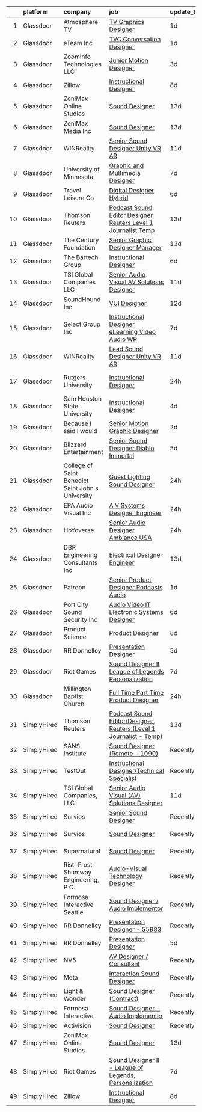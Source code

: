 

|    | platform    | company                                           | job                                                                                                                                                                                                                                                                                                                                                                                                                                                                                                                                                                                                                                                                                                                                                                                                                                                                                                                                                                                                                                                                                                                                                                                                                                                                                                                                                                                                                                                                                                                                                                                                                                                                                                                  | update_time   | location           |
|---:|:------------|:--------------------------------------------------|:---------------------------------------------------------------------------------------------------------------------------------------------------------------------------------------------------------------------------------------------------------------------------------------------------------------------------------------------------------------------------------------------------------------------------------------------------------------------------------------------------------------------------------------------------------------------------------------------------------------------------------------------------------------------------------------------------------------------------------------------------------------------------------------------------------------------------------------------------------------------------------------------------------------------------------------------------------------------------------------------------------------------------------------------------------------------------------------------------------------------------------------------------------------------------------------------------------------------------------------------------------------------------------------------------------------------------------------------------------------------------------------------------------------------------------------------------------------------------------------------------------------------------------------------------------------------------------------------------------------------------------------------------------------------------------------------------------------------|:--------------|:-------------------|
|  1 | Glassdoor   | Atmosphere TV                                     | [TV Graphics Designer](https://www.glassdoor.com/partner/jobListing.htm?pos=125&ao=1136043&s=58&guid=000001821a5f224da6026055e69f7faf&src=GD_JOB_AD&t=SR&vt=w&ea=1&cs=1_c612e4c8&cb=1658299818940&jobListingId=1008012144619&jrtk=3-0-1g8d5u8kgjm4h801-1g8d5u8kuii2e800-e5f2647df33499ea-)                                                                                                                                                                                                                                                                                                                                                                                                                                                                                                                                                                                                                                                                                                                                                                                                                                                                                                                                                                                                                                                                                                                                                                                                                                                                                                                                                                                                                           | 1d            | Austin, TX         |
|  2 | Glassdoor   | eTeam Inc                                         | [TVC Conversation Designer](https://www.glassdoor.com/partner/jobListing.htm?pos=114&ao=1136043&s=58&guid=000001821a5f224da6026055e69f7faf&src=GD_JOB_AD&t=SR&vt=w&cs=1_3179d1dc&cb=1658299818939&jobListingId=1008011923629&jrtk=3-0-1g8d5u8kgjm4h801-1g8d5u8kuii2e800-e41bfc036e7cea23-)                                                                                                                                                                                                                                                                                                                                                                                                                                                                                                                                                                                                                                                                                                                                                                                                                                                                                                                                                                                                                                                                                                                                                                                                                                                                                                                                                                                                                           | 1d            | Austin, TX         |
|  3 | Glassdoor   | ZoomInfo Technologies LLC                         | [Junior Motion Designer](https://www.glassdoor.com/partner/jobListing.htm?pos=121&ao=1136043&s=58&guid=000001821a5f224da6026055e69f7faf&src=GD_JOB_AD&t=SR&vt=w&ea=1&cs=1_5308600c&cb=1658299818939&jobListingId=1008009769761&jrtk=3-0-1g8d5u8kgjm4h801-1g8d5u8kuii2e800-13eb0b41ca6bd721-)                                                                                                                                                                                                                                                                                                                                                                                                                                                                                                                                                                                                                                                                                                                                                                                                                                                                                                                                                                                                                                                                                                                                                                                                                                                                                                                                                                                                                         | 3d            | Waltham, MA        |
|  4 | Glassdoor   | Zillow                                            | [Instructional Designer](https://www.glassdoor.com/partner/jobListing.htm?pos=106&ao=1110586&s=58&guid=000001821a5f224da6026055e69f7faf&src=GD_JOB_AD&t=SR&vt=w&cs=1_85c27264&cb=1658299818938&jobListingId=1007997798866&cpc=AC285F3A3ECA6BB0&jrtk=3-0-1g8d5u8kgjm4h801-1g8d5u8kuii2e800-02819dc45a560418--6NYlbfkN0ANMurRYyPEXg08u6OamUd1Mvhk-zhFSGYIZgoJR86UvYL2v6MoUqae-sD5DnU21vp4mwq425I4rhoRs2TY86WP2ZGxwYggeqRifMfac9_iVUjVLTSmzBiRRHPm-QA6FUEy6rVYqW73YgF-0AnZ1u-lc2kZd_IZkx0fqVwRvq2KMPivu2MOtUEW_qlp34pjhmuTyzwu9bJhDG10qQvxHwpMIYUA0THTUO01hW6ImSWJqUS8S8wcUui1kaGyd-XTw_jEDBkRr9aApVT6VwnYD5jVWwzXRrXWqLoR11t4OwcgxrjTBv6HmG5FlIVE2KUSA8IUl1rvb84HguqRjQvQSWDzWS6gDOF8RNRkvpR43ylU-g8EoT0z-bRK_SGjjNF379lLYxCyH2xtXAgPKXwrPh13JuElXgT2kEPM0ZqV0zIk31173TVq62vyWbOLacA5ejq4ZJY47RfOvCdCf3nW-E8WP1HujzwNcC8RLnvfu7dVtqFxRmKDKIjEWGoYWVVhfwDMpG54Z6dfSQyoo5vC4BXWFtMuzlnl6AKR5saH0KTHNKv4vZ0b3Elfpj_pisGhKZRGGHW5HxNYS7foUdOY9MymZUmXxUUcyEAaEL_AezK5CHAlOBcW5diy6XGs7BD7PFCVxcJc_HDBQfedLIT4BKq-qbs0ZcCm1xmWu9Ap7G-CdeTOsd99XX-M89TLbKxUUOvotnJIf2I75VN2rTepJiH67WUQRv4aWJlKqWIXIB9KXogqVCtQeub_e0VDl_73F-8tFDL3Mwj3SIPgwICCjY8JfxTNVEPC-GbgDgOtnXE4TDFGU7GkwQTTsexOapSGSXzVPbUXD3mXU8JRTuMhrHrz7lUI3xWYb3NfiNSziyzkBnoez1VudtDaOwWYua1uhub-nkrB22srRQ0QOkUYvliwad2PZWeSn3I%3D)                                                                                                                                                                                                                                                                                                                                                                                                                           | 8d            | Irvine, CA         |
|  5 | Glassdoor   | ZeniMax Online Studios                            | [Sound Designer](https://www.glassdoor.com/partner/jobListing.htm?pos=108&ao=1136043&s=58&guid=000001821a5f224da6026055e69f7faf&src=GD_JOB_AD&t=SR&vt=w&cs=1_afb0b755&cb=1658299818938&jobListingId=1007987898183&jrtk=3-0-1g8d5u8kgjm4h801-1g8d5u8kuii2e800-24df4d8b56ead997-)                                                                                                                                                                                                                                                                                                                                                                                                                                                                                                                                                                                                                                                                                                                                                                                                                                                                                                                                                                                                                                                                                                                                                                                                                                                                                                                                                                                                                                      | 13d           | Hunt Valley, MD    |
|  6 | Glassdoor   | ZeniMax Media Inc                                 | [Sound Designer](https://www.glassdoor.com/partner/jobListing.htm?pos=109&ao=1136043&s=58&guid=000001821a5f224da6026055e69f7faf&src=GD_JOB_AD&t=SR&vt=w&cs=1_c76208f2&cb=1658299818939&jobListingId=1007988325078&jrtk=3-0-1g8d5u8kgjm4h801-1g8d5u8kuii2e800-55614e727ac16db0-)                                                                                                                                                                                                                                                                                                                                                                                                                                                                                                                                                                                                                                                                                                                                                                                                                                                                                                                                                                                                                                                                                                                                                                                                                                                                                                                                                                                                                                      | 13d           | Hunt Valley, MD    |
|  7 | Glassdoor   | WINReality                                        | [Senior Sound Designer  Unity  VR AR ](https://www.glassdoor.com/partner/jobListing.htm?pos=124&ao=1136043&s=58&guid=000001821a5f224da6026055e69f7faf&src=GD_JOB_AD&t=SR&vt=w&ea=1&cs=1_e84b3896&cb=1658299818940&jobListingId=1007993534335&jrtk=3-0-1g8d5u8kgjm4h801-1g8d5u8kuii2e800-28ce946cf162c31c-)                                                                                                                                                                                                                                                                                                                                                                                                                                                                                                                                                                                                                                                                                                                                                                                                                                                                                                                                                                                                                                                                                                                                                                                                                                                                                                                                                                                                           | 11d           | Austin, TX         |
|  8 | Glassdoor   | University of Minnesota                           | [Graphic and Multimedia Designer](https://www.glassdoor.com/partner/jobListing.htm?pos=128&ao=1136043&s=58&guid=000001821a5f224da6026055e69f7faf&src=GD_JOB_AD&t=SR&vt=w&cs=1_5b62d399&cb=1658299818940&jobListingId=1008000373653&jrtk=3-0-1g8d5u8kgjm4h801-1g8d5u8kuii2e800-f461b1f54acf1cbc-)                                                                                                                                                                                                                                                                                                                                                                                                                                                                                                                                                                                                                                                                                                                                                                                                                                                                                                                                                                                                                                                                                                                                                                                                                                                                                                                                                                                                                     | 7d            | Minneapolis, MN    |
|  9 | Glassdoor   | Travel   Leisure Co                               | [Digital Designer  Hybrid ](https://www.glassdoor.com/partner/jobListing.htm?pos=118&ao=1136043&s=58&guid=000001821a5f224da6026055e69f7faf&src=GD_JOB_AD&t=SR&vt=w&cs=1_0a436c4d&cb=1658299818939&jobListingId=1008003081915&jrtk=3-0-1g8d5u8kgjm4h801-1g8d5u8kuii2e800-1f3d0c5fd54e457c-)                                                                                                                                                                                                                                                                                                                                                                                                                                                                                                                                                                                                                                                                                                                                                                                                                                                                                                                                                                                                                                                                                                                                                                                                                                                                                                                                                                                                                           | 6d            | Orlando, FL        |
| 10 | Glassdoor   | Thomson Reuters                                   | [Podcast Sound Editor Designer  Reuters  Level 1 Journalist   Temp ](https://www.glassdoor.com/partner/jobListing.htm?pos=102&ao=1110586&s=58&guid=000001821a5f224da6026055e69f7faf&src=GD_JOB_AD&t=SR&vt=w&cs=1_881b7048&cb=1658299818937&jobListingId=1007988334365&cpc=9908D8D4413DBB8A&jrtk=3-0-1g8d5u8kgjm4h801-1g8d5u8kuii2e800-e8caf184a0c6f5a3--6NYlbfkN0CjNG0qDFC9vBxfUJnRpXh8fasJ_-3AjV6caG0C4DoAxAHUoOIq08mxKeEBbR550SrYjZgYVVXukKUPWjgftmPgfrPM_gJvmVrJ3h3u0QcgRf3bJC-akS1wgb1nCFQvr16jVmPgo0L6tM4Sf1WuDvLZ06JkzSF4IJqPtMFC3UZTTktiNCzH8wpWBhZvif0AD6897qqNYOZw9N-d_r3zEaR-VjZ9yrjMmumzkhkmFaxB5YaaOArJ2YLGzmzUq8hKd3cPVkT6HRmIlqpU3-ZZD0B_-1mSOlwfM0_yR0zOkEqAPvpmCFLnZopqbA8dweDEI0P3FzMPRkYfrg3Z5TIYR3mhKdKqpwpgJvvNPmpagB0B0S35Vi4KBRECpF67OZ1sZ6k8703YEmnVQtq9V3sKCg-d6STeePl4UiLa74hIIJmM0Bt6Ddh_B3gGvpOXBnRPNiOxs-TK5DGMJGfdriut57e_NPzQxg8Asb-t1AKO_5cUJ2tJZ-DTs74Eh_L7fiOK4cPakN8w38F517JnAvuWkqeSKawixFRx-cLds7cx-xzpQH5iJeFDzf2yZzODsXsAiM5-RMMJuUXNwXBQRzPSwHSk-b-nFCZnft1xS6kxFQrPWfUHuJNTbpjuUjSA7KofRd4zZbUO1GGGtcrV6HG-KSev2xlBpF6ctNw28Sc-KBfj6E5X7xNqzZMmzY2gFFJ6LJknKBSduQvkOlNMESxUFpy6n7uVnIuVArtXngw9WXrKe39Mk6aaFzfrUjmRgw_35mhh0L2Qn155Kq7dztHDWoqqSx-sxlpkLtICJurAGeEgL5EBu-KuI1ApZvdikjCjW99m4ljR4dLnxjVHCRvHLKaUIc9z41r8DnnKNd3_sudRz5T8h63lVBt6ulwl7xquUrEuI38NJI3S5t5NjVfLqe1LtVF1xBV2ZQ0O6Lge79ktq8kYtNOrvPzavG9R0WYEJiQ9pNvyclEkIV24Ox1eg2Q1nU7iRhitebScg7TQov0vyfqu6NovXQhrLttnYdScnC0TQIbCsdVXTrYKmq6DeDTAgt3wP5VNt7usHClYDG2PG4X9ZhTAinGIp2fApxJW--aByyZJ1KpSVkMLj6s-L4fOl9TRAAAi4lvfD1wWTkJYnlK1q2_0PvbcUxanmJG0eHj2tloMa-1PnZxgAK-Wg8G92Kv7l_kB6SJ1EYPdOhsprvkt18Xez5puLtNWKsQ28J40Mv9mPjvdirQIWxenXS1cumKuUhGGz9VK0czeVKUDIsTZgl-0YXmZEJPvhYha46_94J-Xg5_f8w%3D%3D) | 13d           | New York, NY       |
| 11 | Glassdoor   | The Century Foundation                            | [Senior Graphic Designer Manager](https://www.glassdoor.com/partner/jobListing.htm?pos=129&ao=1136043&s=58&guid=000001821a5f224da6026055e69f7faf&src=GD_JOB_AD&t=SR&vt=w&ea=1&cs=1_f4f969f1&cb=1658299818940&jobListingId=1007986879590&jrtk=3-0-1g8d5u8kgjm4h801-1g8d5u8kuii2e800-a3286ed62dd61305-)                                                                                                                                                                                                                                                                                                                                                                                                                                                                                                                                                                                                                                                                                                                                                                                                                                                                                                                                                                                                                                                                                                                                                                                                                                                                                                                                                                                                                | 13d           | New York, NY       |
| 12 | Glassdoor   | The Bartech Group                                 | [Instructional Designer](https://www.glassdoor.com/partner/jobListing.htm?pos=107&ao=1110586&s=58&guid=000001821a5f224da6026055e69f7faf&src=GD_JOB_AD&t=SR&vt=w&ea=1&cs=1_227da0f4&cb=1658299818939&jobListingId=1008003136883&cpc=9952A63AB06E78AD&jrtk=3-0-1g8d5u8kgjm4h801-1g8d5u8kuii2e800-833249aba24003e2--6NYlbfkN0C7-FDDT93s0qSKP7uYkdNgAgpSNvwlK8pJNTkcTbZQJnKDJjfvl1yFU2JPCK1oIIphPQAQiSI1X4JAO7M4jHvrCTUjLEyar66Nm-RGu19Q15WaFqnvmeOp-lfeLmorKoexIGM9AmbQMoHcqpdnOQeLSKeJrizkeBoDFXu3CY21pZQ2XyZL4r4ma1zRNcyJITnv98JVAFrL2Zq_o_XAvTyGg5nSFALEeQcAdbV9UrRuCDhqasX-BxKUdn0Y_qxqsRwQOkzdqPh2fO8UF_J5o-FjXiB2ELmmdnpCEwe9gYtBmIlrnkywbjXPJ64PlDsN6snc-hX4k6xIJxQr3zh6PQbX9ePqVKSm3MUh1MSW2dCuLmDpP7RW1lDaB1DV0fKVqRGPFilKcdE2HpjpS_FRjV4RkVtSPkF2x7vPi6_EbIA4cP8Yy6wLfdKfufwAsP6H2gTq89FGLGgebQhdSrWlavXZKxaAu4JbFdZHtqJDF5mRQpQeTt8hXn5N)                                                                                                                                                                                                                                                                                                                                                                                                                                                                                                                                                                                                                                                                                                                                                                                                                                                                    | 6d            | Warren, MI         |
| 13 | Glassdoor   | TSI Global Companies  LLC                         | [Senior Audio Visual  AV  Solutions Designer](https://www.glassdoor.com/partner/jobListing.htm?pos=101&ao=1110586&s=58&guid=000001821a5f224da6026055e69f7faf&src=GD_JOB_AD&t=SR&vt=w&ea=1&cs=1_2136fd59&cb=1658299818938&jobListingId=1007993283297&cpc=50FE5046FD1DB928&jrtk=3-0-1g8d5u8kgjm4h801-1g8d5u8kuii2e800-c9b92e72d4f88530--6NYlbfkN0AWNeWD9j0Anv7cu0YAx4MRGy5lC57LhfIKHhakuygoFQXVahOJlnVZVayl1MwmxdSREEmt8rhtuZg3dC_Y4t9T7kUzH7NMHoBcGBIErNc8U8p8KtysrEKUQEpoG1wpY2ZFRiSfejZi8BmZMPzqsCbhiAPYggDBAMjXwehQ0Dp5grAW0M6o6fZys44FbwwWEnnFXVsBQUgT6PyRrZG74z_HI141_kdVzYZWvzMfTLZ2IBo8ojNDj6Kcx4ya_QtbT-FGPrB9z64Uaq1YGt9RbBl-Y-5es4DI2ackCyKMJnlwGhrDcDHsNl_gFHi_CAmfukk5bmh5TGeojAuwxyZJ4h19VwcOXXkC0Apbt1TLv-XpSfEQtIg9YXMSLEE_8ln9J_Wtw1oof0-grMkTTUxm0c2d7U1U3VoLBlb2Hdltal_2_39YUsKzI5rJci3nUoXoIrfqq5ZTuLLD7O2zFf1njXxQhjuZbzu13FPpzwUv5l0kcpsIwCaNqOcZ2JjtsML2rBoO6zty_XArM-ArpvRwvNSuG-qZxATU-YZ4yHrcUfEG2A%3D%3D)                                                                                                                                                                                                                                                                                                                                                                                                                                                                                                                                                                                                                                                                                                                                                                                   | 11d           | Missouri           |
| 14 | Glassdoor   | SoundHound Inc                                    | [VUI Designer](https://www.glassdoor.com/partner/jobListing.htm?pos=122&ao=1136043&s=58&guid=000001821a5f224da6026055e69f7faf&src=GD_JOB_AD&t=SR&vt=w&ea=1&cs=1_b5b54395&cb=1658299818940&jobListingId=1007991174035&jrtk=3-0-1g8d5u8kgjm4h801-1g8d5u8kuii2e800-a3597de432b60e1b-)                                                                                                                                                                                                                                                                                                                                                                                                                                                                                                                                                                                                                                                                                                                                                                                                                                                                                                                                                                                                                                                                                                                                                                                                                                                                                                                                                                                                                                   | 12d           | Santa Clara, CA    |
| 15 | Glassdoor   | Select Group Inc                                  | [Instructional Designer  eLearning  Video Audio   WP](https://www.glassdoor.com/partner/jobListing.htm?pos=103&ao=1110586&s=58&guid=000001821a5f224da6026055e69f7faf&src=GD_JOB_AD&t=SR&vt=w&ea=1&cs=1_19f7a37d&cb=1658299818938&jobListingId=1007999791631&cpc=BE35796875A68D35&jrtk=3-0-1g8d5u8kgjm4h801-1g8d5u8kuii2e800-bde497bea8ce2594--6NYlbfkN0Bcn-ADAbRvyrq3DH3YqD1gQOSfU_zTPvvfh0XXiz3pBAa41gXbEVBKQgVaXyt5edL3UNG5SvuNApsSpMtpKhZCfPSXTQrdClCPcUdbLA34YzyF4TjYcKosqFvQvrE82wEYNMaa8rw-PlEYRwgHOCXUTbTgRntNLJG-rJfzjbknJQtlKGBegOu4tlWgt7782foA0pHtiXwN1cq6JPuuW27FcCBSSXaQi2eh9Dr3kcNdX-XPbGi06BGw-xL3rTb_QYA7yyzE8HIWSlwSC2i_H60Bk25JXTDTfdtWjiKz3QIpoQImgHOH6jDuLOyYFw_Uc_AmhE1F_6vW4lL77C-B3uc4WohdBlw8CEs5O2L-k56feq5Zc2MCD_eJRUzuDcgghZD9f9Wrz1rJqgK22OT0nRaTKoy1qvfXIuoO5r1UiVtcchMwREUN1s5_41LLmHMR_PMZrtET-K4hkQdxwa-Qj6xzGba82u33PAoEgKoOu2wNqbOZgC78ei_qLjniZTDoHzt7bg65_iT0MQ%3D%3D)                                                                                                                                                                                                                                                                                                                                                                                                                                                                                                                                                                                                                                                                                                                                                                                                           | 7d            | White Plains, NY   |
| 16 | Glassdoor   | WINReality                                        | [Lead Sound Designer  Unity  VR AR ](https://www.glassdoor.com/partner/jobListing.htm?pos=115&ao=1136043&s=58&guid=000001821a5f224da6026055e69f7faf&src=GD_JOB_AD&t=SR&vt=w&ea=1&cs=1_c7e744e5&cb=1658299818939&jobListingId=1007993534336&jrtk=3-0-1g8d5u8kgjm4h801-1g8d5u8kuii2e800-5400ce57ad62e762-)                                                                                                                                                                                                                                                                                                                                                                                                                                                                                                                                                                                                                                                                                                                                                                                                                                                                                                                                                                                                                                                                                                                                                                                                                                                                                                                                                                                                             | 11d           | Austin, TX         |
| 17 | Glassdoor   | Rutgers University                                | [Instructional Designer](https://www.glassdoor.com/partner/jobListing.htm?pos=123&ao=1136043&s=58&guid=000001821a5f224da6026055e69f7faf&src=GD_JOB_AD&t=SR&vt=w&cs=1_f7ab3957&cb=1658299818940&jobListingId=1008015844983&jrtk=3-0-1g8d5u8kgjm4h801-1g8d5u8kuii2e800-9e3ffb718ceb0508-)                                                                                                                                                                                                                                                                                                                                                                                                                                                                                                                                                                                                                                                                                                                                                                                                                                                                                                                                                                                                                                                                                                                                                                                                                                                                                                                                                                                                                              | 24h           | New Brunswick, NJ  |
| 18 | Glassdoor   | Sam Houston State University                      | [Instructional Designer](https://www.glassdoor.com/partner/jobListing.htm?pos=127&ao=1136043&s=58&guid=000001821a5f224da6026055e69f7faf&src=GD_JOB_AD&t=SR&vt=w&cs=1_a85e0276&cb=1658299818940&jobListingId=1008008391037&jrtk=3-0-1g8d5u8kgjm4h801-1g8d5u8kuii2e800-8b0195c06c1f40cc-)                                                                                                                                                                                                                                                                                                                                                                                                                                                                                                                                                                                                                                                                                                                                                                                                                                                                                                                                                                                                                                                                                                                                                                                                                                                                                                                                                                                                                              | 4d            | Huntsville, TX     |
| 19 | Glassdoor   | Because I said I would                            | [Senior Motion Graphic Designer](https://www.glassdoor.com/partner/jobListing.htm?pos=126&ao=1136043&s=58&guid=000001821a5f224da6026055e69f7faf&src=GD_JOB_AD&t=SR&vt=w&ea=1&cs=1_c4a3241e&cb=1658299818940&jobListingId=1008010193537&jrtk=3-0-1g8d5u8kgjm4h801-1g8d5u8kuii2e800-0ef158b7305b78f3-)                                                                                                                                                                                                                                                                                                                                                                                                                                                                                                                                                                                                                                                                                                                                                                                                                                                                                                                                                                                                                                                                                                                                                                                                                                                                                                                                                                                                                 | 2d            | Remote             |
| 20 | Glassdoor   | Blizzard Entertainment                            | [Senior Sound Designer   Diablo Immortal](https://www.glassdoor.com/partner/jobListing.htm?pos=111&ao=1136043&s=58&guid=000001821a5f224da6026055e69f7faf&src=GD_JOB_AD&t=SR&vt=w&cs=1_37dc4935&cb=1658299818939&jobListingId=1008006794553&jrtk=3-0-1g8d5u8kgjm4h801-1g8d5u8kuii2e800-ad8992a94ea009f0-)                                                                                                                                                                                                                                                                                                                                                                                                                                                                                                                                                                                                                                                                                                                                                                                                                                                                                                                                                                                                                                                                                                                                                                                                                                                                                                                                                                                                             | 5d            | Irvine, CA         |
| 21 | Glassdoor   | College of Saint Benedict Saint John s University | [Guest Lighting Sound Designer](https://www.glassdoor.com/partner/jobListing.htm?pos=113&ao=1136043&s=58&guid=000001821a5f224da6026055e69f7faf&src=GD_JOB_AD&t=SR&vt=w&cs=1_bbfe5a8b&cb=1658299818939&jobListingId=1008015903056&jrtk=3-0-1g8d5u8kgjm4h801-1g8d5u8kuii2e800-b602c4ddfac80bb8-)                                                                                                                                                                                                                                                                                                                                                                                                                                                                                                                                                                                                                                                                                                                                                                                                                                                                                                                                                                                                                                                                                                                                                                                                                                                                                                                                                                                                                       | 24h           | Saint Joseph, MN   |
| 22 | Glassdoor   | EPA Audio Visual  Inc                             | [A V Systems Designer Engineer](https://www.glassdoor.com/partner/jobListing.htm?pos=104&ao=1110586&s=58&guid=000001821a5f224da6026055e69f7faf&src=GD_JOB_AD&t=SR&vt=w&ea=1&cs=1_fd687c65&cb=1658299818938&jobListingId=1008014653881&cpc=FD56AAAF1899B499&jrtk=3-0-1g8d5u8kgjm4h801-1g8d5u8kuii2e800-c4b21d89d52a8866--6NYlbfkN0DukAwDndutArnS8OT3znlJ-TW2KpK_7rZjO0LfXc6UVBiO-8LSPHd9_PTGib-pOdaN2i1jkuiFsHlQpY4tRXHXqBqHnmH379MCZqrHH4VG5GbKvai7ZXZ160GJTZenr88LIXIHCU0agllVzTo7KaJw4l04ZsR7Ig9TgyyiIXNAjFS1byhvmemOCCqSvH_hohHlW9Va5yFzJJlTcB1Ka1q-sSiCRb5AjteSAlM8OCrFw-iJ0oTLGBYm3c11yAB-01jsIhk1404yMorI9apo6eF6VM-p4Tc2p28_CAVa7YDbfBJcMDmz5-MBW5k02kD4yU4ZgfATAxVmup_zQjerSqmyqoHExWrqg0iEQku3on7_6xNqypxBPPDRwmJUipE7TlhGrEQQcul54MNgeAyKPC3JznSbAhsCiy5L0IA9pn4ZwKoACRTXA-yVrKHsGS7Kps2EqjL7W1peQ-SYUGJvoTAhpfQKFl9AZHjp-KCTZ9U4x16GWMsdSF4Apc2myIoqFXUN2WAjxY3Kig%3D%3D)                                                                                                                                                                                                                                                                                                                                                                                                                                                                                                                                                                                                                                                                                                                                                                                                                                 | 24h           | Rockford, MN       |
| 23 | Glassdoor   | HoYoverse                                         | [Senior Audio Designer  Ambiance  USA ](https://www.glassdoor.com/partner/jobListing.htm?pos=117&ao=1136043&s=58&guid=000001821a5f224da6026055e69f7faf&src=GD_JOB_AD&t=SR&vt=w&cs=1_789e9407&cb=1658299818939&jobListingId=1008016127295&jrtk=3-0-1g8d5u8kgjm4h801-1g8d5u8kuii2e800-0ad6686b2c6b411d-)                                                                                                                                                                                                                                                                                                                                                                                                                                                                                                                                                                                                                                                                                                                                                                                                                                                                                                                                                                                                                                                                                                                                                                                                                                                                                                                                                                                                               | 24h           | Los Angeles, CA    |
| 24 | Glassdoor   | DBR Engineering Consultants  Inc                  | [Electrical Designer  Engineer](https://www.glassdoor.com/partner/jobListing.htm?pos=130&ao=1136043&s=58&guid=000001821a5f224da6026055e69f7faf&src=GD_JOB_AD&t=SR&vt=w&ea=1&cs=1_09147b0d&cb=1658299818940&jobListingId=1007987114856&jrtk=3-0-1g8d5u8kgjm4h801-1g8d5u8kuii2e800-30f42834620e79fd-)                                                                                                                                                                                                                                                                                                                                                                                                                                                                                                                                                                                                                                                                                                                                                                                                                                                                                                                                                                                                                                                                                                                                                                                                                                                                                                                                                                                                                  | 13d           | Houston, TX        |
| 25 | Glassdoor   | Patreon                                           | [Senior Product Designer  Podcasts Audio](https://www.glassdoor.com/partner/jobListing.htm?pos=120&ao=1136043&s=58&guid=000001821a5f224da6026055e69f7faf&src=GD_JOB_AD&t=SR&vt=w&ea=1&cs=1_8fccc749&cb=1658299818939&jobListingId=1008012588674&jrtk=3-0-1g8d5u8kgjm4h801-1g8d5u8kuii2e800-4c8164c3276f9276-)                                                                                                                                                                                                                                                                                                                                                                                                                                                                                                                                                                                                                                                                                                                                                                                                                                                                                                                                                                                                                                                                                                                                                                                                                                                                                                                                                                                                        | 1d            | New York, NY       |
| 26 | Glassdoor   | Port City Sound   Security  Inc                   | [Audio   Video   IT   Electronic Systems Designer](https://www.glassdoor.com/partner/jobListing.htm?pos=105&ao=1110586&s=58&guid=000001821a5f224da6026055e69f7faf&src=GD_JOB_AD&t=SR&vt=w&ea=1&cs=1_a906d146&cb=1658299818938&jobListingId=1008002941743&cpc=FD0C804CFA90C8E1&jrtk=3-0-1g8d5u8kgjm4h801-1g8d5u8kuii2e800-f8e189242b744e23--6NYlbfkN0C2ruSLbldHgJRxGqX58M4ekFWuaOJ1Xy3nZgzYPyc2K5DCdI3untnDjogBLd5Nxs0F-FEEoIit-iELN9aFYPrCLwyGCgLhLV8ZHWxsvtA3naG2JOvtHjcTmEgfcPmUIZiNkBf8UsuwfWuIvNB6iIsqBw34pUdI-1tn5fPoVFyTDaocIMp10jIMabYXzK65tIFx1GGup9UNccU-r6FYXO7D9q_NqAUz2GKuKYQMfbdM2obmxl2pfB__vOEKbYXt4uwQtTQ7sxobXaro3fwIy7oOTWa1_G-G9mwp5oWCDPgGZ6D3rQGYFmeTzA5AX5dDoBEmmg1eSrKYDqlRJ5-PAHzgvgLyVAIItcdjc3Qtu687ikS4z27KutrfvyGfVyJEXEoALcfhpknq_s1BxgCVUIEc0m2VLMqV_4p7y-B6oi16JdLfnNjAIauCjz2x3NiNy-rcTirEQre38_iQHExoW5CSk2kRDzw0QwSRxGE-zz6nKC-qbjI0YivzN_5-MbShcTWEjP_ioSGJaOvRbjznpKhwxJAKAh4bBmE%3D)                                                                                                                                                                                                                                                                                                                                                                                                                                                                                                                                                                                                                                                                                                                                                                                            | 6d            | Wilmington, NC     |
| 27 | Glassdoor   | Product Science                                   | [Product Designer](https://www.glassdoor.com/partner/jobListing.htm?pos=116&ao=1136043&s=58&guid=000001821a5f224da6026055e69f7faf&src=GD_JOB_AD&t=SR&vt=w&ea=1&cs=1_f16b00f5&cb=1658299818939&jobListingId=1007998776313&jrtk=3-0-1g8d5u8kgjm4h801-1g8d5u8kuii2e800-ad90a04e866b7826-)                                                                                                                                                                                                                                                                                                                                                                                                                                                                                                                                                                                                                                                                                                                                                                                                                                                                                                                                                                                                                                                                                                                                                                                                                                                                                                                                                                                                                               | 8d            | Los Angeles, CA    |
| 28 | Glassdoor   | RR Donnelley                                      | [Presentation Designer](https://www.glassdoor.com/partner/jobListing.htm?pos=119&ao=1136043&s=58&guid=000001821a5f224da6026055e69f7faf&src=GD_JOB_AD&t=SR&vt=w&cs=1_7af06879&cb=1658299818939&jobListingId=1008006990870&jrtk=3-0-1g8d5u8kgjm4h801-1g8d5u8kuii2e800-4b2aa500a5479881-)                                                                                                                                                                                                                                                                                                                                                                                                                                                                                                                                                                                                                                                                                                                                                                                                                                                                                                                                                                                                                                                                                                                                                                                                                                                                                                                                                                                                                               | 5d            | Phoenix, AZ        |
| 29 | Glassdoor   | Riot Games                                        | [Sound Designer II   League of Legends  Personalization](https://www.glassdoor.com/partner/jobListing.htm?pos=110&ao=1136043&s=58&guid=000001821a5f224da6026055e69f7faf&src=GD_JOB_AD&t=SR&vt=w&ea=1&cs=1_9ee2169a&cb=1658299818939&jobListingId=1008001205144&jrtk=3-0-1g8d5u8kgjm4h801-1g8d5u8kuii2e800-a7b39c232b454dc4-)                                                                                                                                                                                                                                                                                                                                                                                                                                                                                                                                                                                                                                                                                                                                                                                                                                                                                                                                                                                                                                                                                                                                                                                                                                                                                                                                                                                         | 7d            | Los Angeles, CA    |
| 30 | Glassdoor   | Millington Baptist Church                         | [Full Time Part Time Product Designer](https://www.glassdoor.com/partner/jobListing.htm?pos=112&ao=1136043&s=58&guid=000001821a5f224da6026055e69f7faf&src=GD_JOB_AD&t=SR&vt=w&ea=1&cs=1_8c08c0de&cb=1658299818939&jobListingId=1008014929521&jrtk=3-0-1g8d5u8kgjm4h801-1g8d5u8kuii2e800-c9b7152ca9c160dc-)                                                                                                                                                                                                                                                                                                                                                                                                                                                                                                                                                                                                                                                                                                                                                                                                                                                                                                                                                                                                                                                                                                                                                                                                                                                                                                                                                                                                           | 24h           | Remote             |
| 31 | SimplyHired | Thomson Reuters                                   | [Podcast Sound Editor/Designer, Reuters (Level 1 Journalist - Temp)](https://www.simplyhired.com/job/uG-XthcUGLXnvuEzIlGytwXEKmlli3kPZ-eKAScvB6T34fnayI1PJg?q=sound+designer)                                                                                                                                                                                                                                                                                                                                                                                                                                                                                                                                                                                                                                                                                                                                                                                                                                                                                                                                                                                                                                                                                                                                                                                                                                                                                                                                                                                                                                                                                                                                        | 13d           | New York, NY       |
| 32 | SimplyHired | SANS Institute                                    | [Sound Designer (Remote - 1099)](https://www.simplyhired.com/job/l5XtJmV5Za5NPAoCY67pJ8osv7Dd9cygFT5KvUQHRZZ5LCw9cI7qOA?q=sound+designer)                                                                                                                                                                                                                                                                                                                                                                                                                                                                                                                                                                                                                                                                                                                                                                                                                                                                                                                                                                                                                                                                                                                                                                                                                                                                                                                                                                                                                                                                                                                                                                            | Recently      | Bethesda, MD       |
| 33 | SimplyHired | TestOut                                           | [Instructional Designer/Technical Specialist](https://www.simplyhired.com/job/gUrhpdit_yuSDW56L8jopt1E9i--3ff4HJ_dcZYX3bWQNWW9OEc7ig?q=sound+designer)                                                                                                                                                                                                                                                                                                                                                                                                                                                                                                                                                                                                                                                                                                                                                                                                                                                                                                                                                                                                                                                                                                                                                                                                                                                                                                                                                                                                                                                                                                                                                               | Recently      | Pleasant Grove, UT |
| 34 | SimplyHired | TSI Global Companies, LLC                         | [Senior Audio Visual (AV) Solutions Designer](https://www.simplyhired.com/job/gC6BuW-HQkJg4Bj-NQWe2TEtTghx8upV1Lb7O71-Bjc9jAWZajwdSw?q=sound+designer)                                                                                                                                                                                                                                                                                                                                                                                                                                                                                                                                                                                                                                                                                                                                                                                                                                                                                                                                                                                                                                                                                                                                                                                                                                                                                                                                                                                                                                                                                                                                                               | 11d           | Missouri           |
| 35 | SimplyHired | Survios                                           | [Senior Sound Designer](https://www.simplyhired.com/job/NxLskVbDEEyz5rnquKV8u-TjGXCUcoOZNYsPIwioZokaph1sHuJM7w?q=sound+designer)                                                                                                                                                                                                                                                                                                                                                                                                                                                                                                                                                                                                                                                                                                                                                                                                                                                                                                                                                                                                                                                                                                                                                                                                                                                                                                                                                                                                                                                                                                                                                                                     | Recently      | Marina del Rey, CA |
| 36 | SimplyHired | Survios                                           | [Sound Designer](https://www.simplyhired.com/job/GGf4JbShEJmtxragh-HP0RYhs5WpCO9pZtgQyta_p4JFm7cmj-H-Zw?q=sound+designer)                                                                                                                                                                                                                                                                                                                                                                                                                                                                                                                                                                                                                                                                                                                                                                                                                                                                                                                                                                                                                                                                                                                                                                                                                                                                                                                                                                                                                                                                                                                                                                                            | Recently      | Marina del Rey, CA |
| 37 | SimplyHired | Supernatural                                      | [Sound Designer](https://www.simplyhired.com/job/5D0f_UMi6LJPtiqm_toq4mJLszAsmT5fReCL93NEtxLGohoQEX5RFw?q=sound+designer)                                                                                                                                                                                                                                                                                                                                                                                                                                                                                                                                                                                                                                                                                                                                                                                                                                                                                                                                                                                                                                                                                                                                                                                                                                                                                                                                                                                                                                                                                                                                                                                            | Recently      | Los Angeles, CA    |
| 38 | SimplyHired | Rist-Frost-Shumway Engineering, P.C.              | [Audio-Visual Technology Designer](https://www.simplyhired.com/job/OMxrMh8WHY_VNcw74L4J3w8rMgzooJxEwq9_0YhhoPHZG11rZ5ZCeA?q=sound+designer)                                                                                                                                                                                                                                                                                                                                                                                                                                                                                                                                                                                                                                                                                                                                                                                                                                                                                                                                                                                                                                                                                                                                                                                                                                                                                                                                                                                                                                                                                                                                                                          | Recently      | Laconia, NH        |
| 39 | SimplyHired | Formosa Interactive Seattle                       | [Sound Designer / Audio Implementor](https://www.simplyhired.com/job/vlF4rzpIgemNyADbSUoWC36FtYYh2ouWspqfTFtuxzveh07-6RCwmg?q=sound+designer)                                                                                                                                                                                                                                                                                                                                                                                                                                                                                                                                                                                                                                                                                                                                                                                                                                                                                                                                                                                                                                                                                                                                                                                                                                                                                                                                                                                                                                                                                                                                                                        | Recently      | Seattle, WA        |
| 40 | SimplyHired | RR Donnelley                                      | [Presentation Designer - 55983](https://www.simplyhired.com/job/nzNGc13izzY73sBqAJfiC6LMZpqM2ug1TTgdTTeV3PfiJisVJpF4mg?q=sound+designer)                                                                                                                                                                                                                                                                                                                                                                                                                                                                                                                                                                                                                                                                                                                                                                                                                                                                                                                                                                                                                                                                                                                                                                                                                                                                                                                                                                                                                                                                                                                                                                             | Recently      | Phoenix, AZ        |
| 41 | SimplyHired | RR Donnelley                                      | [Presentation Designer](https://www.simplyhired.com/job/i1sLUVEyqoYXDw31JpXjqquze4dTRFZt-9vsPIs1wJw_9cS2Vgya9Q?q=sound+designer)                                                                                                                                                                                                                                                                                                                                                                                                                                                                                                                                                                                                                                                                                                                                                                                                                                                                                                                                                                                                                                                                                                                                                                                                                                                                                                                                                                                                                                                                                                                                                                                     | 5d            | Phoenix, AZ        |
| 42 | SimplyHired | NV5                                               | [AV Designer / Consultant](https://www.simplyhired.com/job/s8RFmejC_CQSQtzHdeuCkShit1YGU26CklFJmekm6X5PXz8gABaAIw?q=sound+designer)                                                                                                                                                                                                                                                                                                                                                                                                                                                                                                                                                                                                                                                                                                                                                                                                                                                                                                                                                                                                                                                                                                                                                                                                                                                                                                                                                                                                                                                                                                                                                                                  | Recently      | Phoenix, AZ        |
| 43 | SimplyHired | Meta                                              | [Interaction Sound Designer](https://www.simplyhired.com/job/aCGi4mB5ZX2tE5hCVS34KuRjtfruFbDtnQg2IG4R2NLMKGB44Koy6Q?q=sound+designer)                                                                                                                                                                                                                                                                                                                                                                                                                                                                                                                                                                                                                                                                                                                                                                                                                                                                                                                                                                                                                                                                                                                                                                                                                                                                                                                                                                                                                                                                                                                                                                                | Recently      | New York, NY       |
| 44 | SimplyHired | Light & Wonder                                    | [Sound Designer (Contract)](https://www.simplyhired.com/job/iV6W9ClkgZhyoiGhHDc3ai-evYuIAUV4sYoCvbSFqMWPK8MwyutYFw?q=sound+designer)                                                                                                                                                                                                                                                                                                                                                                                                                                                                                                                                                                                                                                                                                                                                                                                                                                                                                                                                                                                                                                                                                                                                                                                                                                                                                                                                                                                                                                                                                                                                                                                 | Recently      | Las Vegas, NV      |
| 45 | SimplyHired | Formosa Interactive                               | [Sound Designer - Audio Implementer](https://www.simplyhired.com/job/E63_BRjyLumhk01Bv7mOuaoR0vafXGhLD-NTsS2e6CEpoHi4FvqYnw?q=sound+designer)                                                                                                                                                                                                                                                                                                                                                                                                                                                                                                                                                                                                                                                                                                                                                                                                                                                                                                                                                                                                                                                                                                                                                                                                                                                                                                                                                                                                                                                                                                                                                                        | Recently      | Burbank, CA        |
| 46 | SimplyHired | Activision                                        | [Sound Designer](https://www.simplyhired.com/job/i7qlcqa6pP-srEpgyNNEjRvZmW5tDc8R6vUqXUq0hP94Ee2Cl5AgeQ?q=sound+designer)                                                                                                                                                                                                                                                                                                                                                                                                                                                                                                                                                                                                                                                                                                                                                                                                                                                                                                                                                                                                                                                                                                                                                                                                                                                                                                                                                                                                                                                                                                                                                                                            | Recently      | Austin, TX         |
| 47 | SimplyHired | ZeniMax Online Studios                            | [Sound Designer](https://www.simplyhired.com/job/f9irH53AftSo5CFAcz4vrVeB0Dow8_vUkdNzrk1ktKdq7GI-stl2BQ?q=sound+designer)                                                                                                                                                                                                                                                                                                                                                                                                                                                                                                                                                                                                                                                                                                                                                                                                                                                                                                                                                                                                                                                                                                                                                                                                                                                                                                                                                                                                                                                                                                                                                                                            | 13d           | Hunt Valley, MD    |
| 48 | SimplyHired | Riot Games                                        | [Sound Designer II - League of Legends, Personalization](https://www.simplyhired.com/job/BkTf5-vUemX5LjJonnZffl3-nMzorQijZMT09G_9Wa_IkmU0eEvOTA?q=sound+designer)                                                                                                                                                                                                                                                                                                                                                                                                                                                                                                                                                                                                                                                                                                                                                                                                                                                                                                                                                                                                                                                                                                                                                                                                                                                                                                                                                                                                                                                                                                                                                    | 7d            | Los Angeles, CA    |
| 49 | SimplyHired | Zillow                                            | [Instructional Designer](https://www.simplyhired.com/job/F-cPqi38ct85fZmMBG7lEVo9MNkriSo7PQkyIFnwkAxN6HbFb0mLDQ?q=sound+designer)                                                                                                                                                                                                                                                                                                                                                                                                                                                                                                                                                                                                                                                                                                                                                                                                                                                                                                                                                                                                                                                                                                                                                                                                                                                                                                                                                                                                                                                                                                                                                                                    | 8d            | Irvine, CA         |